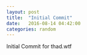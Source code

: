 ```yaml
---
layout: post
title:  "Initial Commit"
date:   2016-08-14 04:42:00
categories: random
---
```


Initial Commit for thad.wtf
